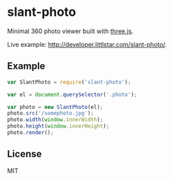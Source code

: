 
# slant-photo

  Minimal 360 photo viewer built with [three.js](https://github.com/mrdoob/three.js).

  Live example: http://developer.littlstar.com/slant-photo/.

## Example

```js
var SlantPhoto = require('slant-photo');

var el = document.querySelector('.photo');

var photo = new SlantPhoto(el);
photo.src('/somephoto.jpg');
photo.width(window.innerWidth);
photo.height(window.innerHeight);
photo.render();
```

## License

  MIT
